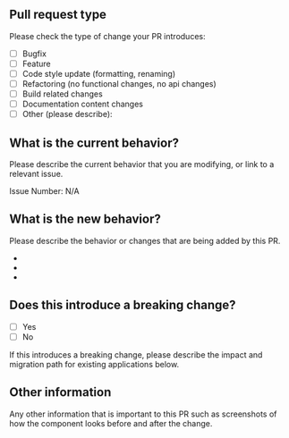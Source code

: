 ## Pull request type

Please check the type of change your PR introduces:

- [ ] Bugfix
- [ ] Feature
- [ ] Code style update (formatting, renaming)
- [ ] Refactoring (no functional changes, no api changes)
- [ ] Build related changes
- [ ] Documentation content changes
- [ ] Other (please describe):

## What is the current behavior?

Please describe the current behavior that you are modifying, or link to a relevant issue.

Issue Number: N/A

## What is the new behavior?

Please describe the behavior or changes that are being added by this PR.

-
-
-

## Does this introduce a breaking change?

- [ ] Yes
- [ ] No

If this introduces a breaking change, please describe the impact and migration path for existing applications below.

## Other information

Any other information that is important to this PR such as screenshots of how the component looks before and after the change.
